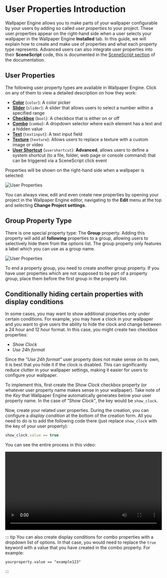 # User Properties Introduction

Wallpaper Engine allows you to make parts of your wallpaper configurable by your users by adding so called *user properties* to your project. These user properties appear on the right-hand side when a user selects your wallpaper in the Wallpaper Engine **Installed** tab. In this guide, we will explain how to create and make use of properties and what each property type represents. Advanced users can also integrate user properties into their **SceneScript** code, this is documented in the [SceneScript section](/scene/scenescript/introduction) of the documentation.

## User Properties

The following user property types are available in Wallpaper Engine. Click on any of them to view a detailed description on how they work:

* [**Color**](/en/scene/userproperties/color.html) (`color`): A color picker
* [**Slider**](/en/scene/userproperties/slider.html) (`slider`): A slider that allows users to select a number within a specified range
* [**Checkbox**](/en/scene/userproperties/checkbox.html) (`bool`): A checkbox that is either on or off
* [**Combo**](/en/scene/userproperties/combo.html) (`combo`): A dropdown selector where each element has a text and a hidden value
* [**Text**](/en/scene/userproperties/text.html) (`textinput`): A text input field
* [**Texture**](/en/scene/userproperties/texture.html) (`texture`): Allows users to replace a texture with a custom image or video
* [**User Shortcut**](/en/scene/userproperties/usershortcut.html) (`usershortcut`): **Advanced**, allows users to define a system shortcut (to a file, folder, web page or console command) that can be triggered via a SceneScript click event

Properties will be shown on the right-hand side when a wallpaper is selected:

![User Properties](/img/tutorials/scene_properties.jpg)

You can always view, edit and even create new properties by opening your project in the Wallpaper Engine editor, navigating to the **Edit** menu at the top and selecting **Change Project settings**.

## Group Property Type

There is one special property type: The **Group** property. Adding this property will add all **following** properties to a group, allowing users to selectively hide them from the options list. The group property only features a label which you can use as a group name.

![User Properties](/img/tutorials/property_groups.gif)

To end a property group, you need to create another group property. If you have user properties which are not supposed to be part of a property group, place them before the first group in the property list.

## Conditionally hiding certain properties with display conditions
In some cases, you may want to show additional properties only under certain conditions. For example, you may have a clock in your wallpaper and you want to give users the ability to hide the clock and change between a 24 hour and 12 hour format. In this case, you might create two checkbox properties:

* *Show Clock*
* *Use 24h format*

Since the *"Use 24h format"* user property does not make sense on its own, it is best that you hide it if the clock is disabled. This can significantly reduce clutter in your wallpaper settings, making it easier for users to configure your wallpaper.

To implement this, first create the *Show Clock* checkbox property (or whatever user property name makes sense in your wallpaper). Take note of the *Key* that Wallpaper Engine automatically generates below your user property name. In the case of *"Show Clock"*, the key would be `show_clock`.

Now, create your related user properties. During the creation, you can configure a *display condition* at the bottom of the creation form. All you need to do is to add the following code there (just replace `show_clock` with the key of your user property):

```js
show_clock.value == true
```

You can see the entire process in this video:

<video width="100%" controls>
  <source src="/videos/display_condition.mp4" type="video/mp4">
  Your browser does not support the video tag.
</video>

::: tip
You can also create display conditions for combo properties with a dropdown list of options. In that case, you would need to replace the `true` keyword with a value that you have created in the combo property. For example:

```
yourproperty.value == "example123"
```
:::